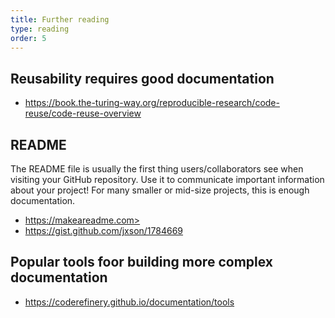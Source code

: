 ```yaml
---
title: Further reading
type: reading
order: 5
---
```


## Reusability requires good documentation

- https://book.the-turing-way.org/reproducible-research/code-reuse/code-reuse-overview

## README
The README file is usually the first thing users/collaborators see when visiting your GitHub repository.
Use it to communicate important information about your project! For many smaller or mid-size projects, this is enough documentation.

- https://makeareadme.com>
- https://gist.github.com/jxson/1784669

## Popular tools foor building more complex documentation

- https://coderefinery.github.io/documentation/tools
